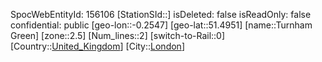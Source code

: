 ﻿---
location: [51.4951,-0.2547]
type: Station
tags:
- geo/Station
- Europe/United_Kingdom/London

---
SpocWebEntityId: 156106
[StationSId::]
isDeleted: false
isReadOnly: false
confidential: public
[geo-lon::-0.2547]
[geo-lat::51.4951]
[name::Turnham Green]
[zone::2.5]
[Num_lines::2]
[switch-to-Rail::0]
[Country::[United_Kingdom](geo/Continent/Europe/United_Kingdom.md)]
[City::[London](geo/Continent/Europe/United_Kingdom/London.md)]

